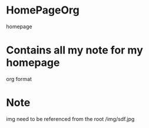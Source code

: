 # HomePageOrg
homepage
# Contains all my note for my homepage
org format
# Note 
img need to be referenced from the root /img/sdf.jpg
